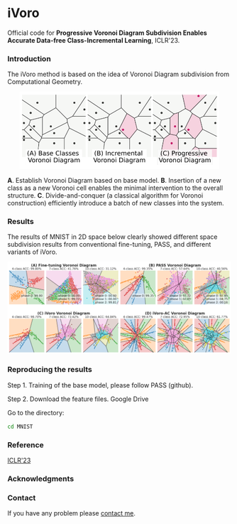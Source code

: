 # iVoro
Official code for **Progressive Voronoi Diagram Subdivision Enables Accurate Data-free Class-Incremental Learning**, ICLR'23.

### Introduction
The iVoro method is based on the idea of Voronoi Diagram subdivision from Computational Geometry.
<p align="center">
  <img src="./img/iVoro-fig1.PNG" width="450">
</p>

**A**. Establish Voronoi Diagram based on base model.
**B**. Insertion of a new class as a new Voronoi cell enables the minimal intervention to the overall structure.
**C**. Divide-and-conquer (a classical algorithm for Voronoi construction) efficiently introduce a batch of new classes into the system.


### Results
The results of MNIST in 2D space below clearly showed different space subdivision results from conventional fine-tuning, PASS, and different variants of iVoro.
<p align="center">
  <img src="./img/iVoro-fig2.PNG" width="750">
</p>

### Reproducing the results

Step 1. Training of the base model, please follow PASS (github).

Step 2. Download the feature files.
Google Drive

Go to the directory:
```bash
cd MNIST
```

### Reference
[ICLR'23](https://openreview.net/forum?id=zJXg_Wmob03)

### Acknowledgments

### Contact
If you have any problem please [contact me](mailto:horsepurve@gmail.com).

